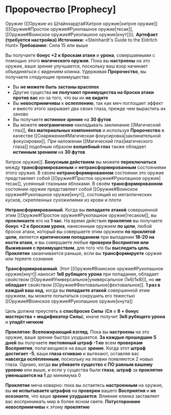 # Пророчество [Prophecy]

Оружие ([[Оружие из Штайнхардта#Хитрое оружие|хитрое оружие]] ([[Оружие#Простое оружие#Рукопашное оружие|тесак]], [[Оружие#Воинское оружие#Рукопашное оружие|кнут]])), **Артефакт (требуется настройка)**
**Источники:** «Steinhardt's Guide to the Eldritch Hunt»
**Требование**:  Сила 15 или выше

Вы получаете **бонус +2 к броскам атаки** и **урона**, совершаемыми с помощью этого **магического оружия**. Пока вы **настроены** на это оружие, ваше зрение улучшается, поскольку ваш взор начинает объединяться с видением клинка. Удерживая **Пророчество**, вы получаете следующие преимущества:  

- Вы **не можете быть застаны врасплох**
- Другие существа **не получают преимущества на броски атаки против вас** из-за того, что вы их **не видите**
- Вы **невосприимчивы** к **ослеплению**, так как меч поглощает эффект и вместо этого закрывает два своих глаза, прежде чем вырастить их заново
- Вы получаете **истинное зрение** на **30 футов**
- Вы можете **неограниченно** накладывать заклинание [[Магический глаз]], **без материальных компонентов** и используя **Пророчество** в качестве [[Снаряжение#Магическая фокусировка|заклинательной фокусировки]]. При наложении [[Магический глаз|магического глаза]] подобным образом **волшебный глаз** также обладает **истинным зрением** на **30 футов**

Хитрое оружие]]. **Бонусным действием** вы можете **переключаться** между **трансформированным** и **нетрансформированным** состояниями этого оружия. В своем **нетрансформированном** состоянии это оружие представляет собой [[Оружие#Простое оружие#Рукопашное оружие|тесак]], усеянный глазными яблоками. В своём **трансформированном** состоянии оружие представляет собой [[Оружие#Воинское оружие#Рукопашное оружие|кнут]], состоящий из металлических кусков, скрепленных сухожилиями из крови и плоти

**Нетрансформированный**. Когда вы **попадаете атакой** совершенной этим [[Оружие#Простое оружие#Рукопашное оружие|тесаком]], вы **проклинаете** его на **1 час**. На время действия **проклятия** вы получаете **бонус +2 к броскам урона**, нанесенным оружием **по цели**, любой бросок атаки, который вы совершаете этим оружием **по проклятой цели**, является **критическим попаданием** при выпадении **18-20 на кости атаки**, и вы совершаете любые **проверки Восприятия или Выживания с преимуществом**, для того что бы **выследить цель**. **Проклятие** заканчивается раньше, если вы **трансформируете** оружие или теряете сознание

**Трансформированный**. Этот [[Оружие#Воинское оружие#Рукопашное оружие|кнут]] наносит **1к6 рубящего урона** при попадании, обладает свойством [[Оружие#Универсальное|универсальное (1к6/1к8)]], но **не обладает** свойством [[Оружие#Фехтовальное|фехтовальное]]. **1 раз в каждый ваш ход**, когда вы **попадаете атакой** совершенной этим оружием, вы можете попытаться сокрушить его тяжестью [[Оружие#Воинское оружие#Рукопашное оружие|кнута]]

Цель должна преуспеть в **спасброске Силы** (**Сл = 8 + бонус мастерства + модификатор Силы**), иначе получит **3к6 рубящего урона** и **упадёт ничком**

**Проклятие: Всепожирающий взгляд**. Пока вы **настроены** на это оружие, ваше зрение быстро ухудшается. **За каждые прошедшие 5 дней** вы получаете **постоянный штраф -1 ко** всем **проверкам Восприятия**, полагающиеся на ваше **зрение**. Когда этот **штраф достигает -5**, ваши **глаза сгниваю** и вытекают, оставляя вас **навсегда ослёпленным**, поскольку на лезвии появляются 2 новых глаза. Однако, когда **вы убиваете существо с ПО равным вашему уровню** или выше, и если у существа были **глаза**, **штраф** за **проклятие уменьшается на 1** до минимума 0

**Проклятие** меча коварно: пока вы остаетесь **настроенным** на оружие, вы **не испытываете штрафов** на **проверки** вашего **Восприятия** и **не осознаете**, что ваше **зрение ухудшается**. Влияние клинка заставляет вас воспринимать мир в более ясном свете. **Потусторонние невосприимчивы** к этому **проклятию**